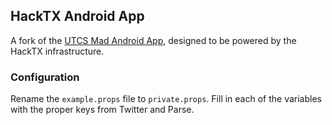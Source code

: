 HackTX Android App
------


A fork of the [UTCS Mad Android App](https://github.com/utcsmad/uMAD-Android), designed to be powered by the HackTX infrastructure.

### Configuration

Rename the `example.props` file to `private.props`. Fill in each of the variables with the proper keys from Twitter and Parse.

